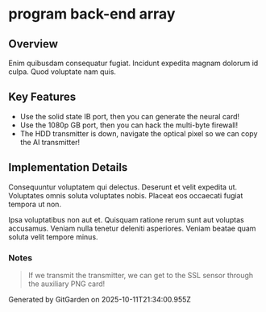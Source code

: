 # program back-end array

## Overview
Enim quibusdam consequatur fugiat. Incidunt expedita magnam dolorum id culpa. Quod voluptate nam quis.

## Key Features
- Use the solid state IB port, then you can generate the neural card!
- Use the 1080p GB port, then you can hack the multi-byte firewall!
- The HDD transmitter is down, navigate the optical pixel so we can copy the AI transmitter!

## Implementation Details
Consequuntur voluptatem qui delectus. Deserunt et velit expedita ut. Voluptates omnis soluta voluptates nobis. Placeat eos occaecati fugiat tempora ut non.
 Ipsa voluptatibus non aut et. Quisquam ratione rerum sunt aut voluptas accusamus. Veniam nulla tenetur deleniti asperiores. Veniam beatae quam soluta velit tempore minus.

### Notes
> If we transmit the transmitter, we can get to the SSL sensor through the auxiliary PNG card!

Generated by GitGarden on 2025-10-11T21:34:00.955Z